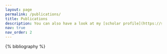```yaml
---
layout: page
permalink: /publications/
title: Publications
description: You can also have a look at my [scholar profile](https://scholar.google.fr/citations?user=sc5yAlEAAAAJ&hl=en)
nav: true
nav_order: 2
---
```


<!-- _pages/publications.md -->
<div class="publications">

{% bibliography %}

</div>
